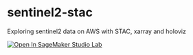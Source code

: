 # sentinel2-stac
Exploring sentinel2 data on AWS with STAC, xarray and holoviz

[![Open In SageMaker Studio Lab](https://studiolab.sagemaker.aws/studiolab.svg)](https://studiolab.sagemaker.aws/import/github/https://github.com/reproducible-notebooks/sentinel2-stac/blob/main/sentinel2_stac.ipynb)
